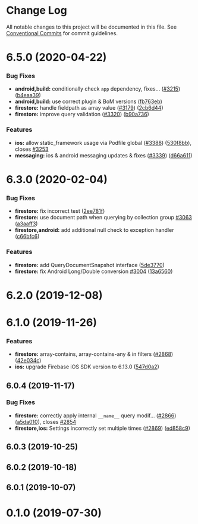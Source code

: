 # Change Log

All notable changes to this project will be documented in this file.
See [Conventional Commits](https://conventionalcommits.org) for commit guidelines.

# 6.5.0 (2020-04-22)


### Bug Fixes

* **android,build:** conditionally check `app` dependency, fixes… ([#3215](https://github.com/invertase/react-native-firebase/tree/master/packages/firestore/issues/3215)) ([b4eaa39](https://github.com/invertase/react-native-firebase/tree/master/packages/firestore/commit/b4eaa39ea8022535696d28e6eacb5c3e3ce9578f))
* **android,build:** use correct plugin & BoM versions ([fb763eb](https://github.com/invertase/react-native-firebase/tree/master/packages/firestore/commit/fb763ebde216d8c789b08bd0d77c078089776627))
* **firestore:** handle fieldpath as array value ([#3179](https://github.com/invertase/react-native-firebase/tree/master/packages/firestore/issues/3179)) ([2cb6d44](https://github.com/invertase/react-native-firebase/tree/master/packages/firestore/commit/2cb6d44b77051f3831ed52b2687ce254d407904d))
* **firestore:** improve query validation ([#3320](https://github.com/invertase/react-native-firebase/tree/master/packages/firestore/issues/3320)) ([b90a736](https://github.com/invertase/react-native-firebase/tree/master/packages/firestore/commit/b90a736fc8f9a1b25239bb68e5a62de711b673c7))


### Features

* **ios:** allow static_framework usage via Podfile global ([#3388](https://github.com/invertase/react-native-firebase/tree/master/packages/firestore/issues/3388)) ([530f8bb](https://github.com/invertase/react-native-firebase/tree/master/packages/firestore/commit/530f8bbb51f89f106854dbf1df5ec80211e2cf8b)), closes [#3253](https://github.com/invertase/react-native-firebase/tree/master/packages/firestore/issues/3253)
* **messaging:** ios & android messaging updates & fixes ([#3339](https://github.com/invertase/react-native-firebase/tree/master/packages/firestore/issues/3339)) ([d66a611](https://github.com/invertase/react-native-firebase/tree/master/packages/firestore/commit/d66a6118f82005087f53b86571990fc071402153))



# 6.3.0 (2020-02-04)


### Bug Fixes

* **firestore:** fix incorrect test ([2ee781f](https://github.com/invertase/react-native-firebase/tree/master/packages/firestore/commit/2ee781f2ba3b05d07abef46d5c080a12fae3f8ba))
* **firestore:** use document path when querying by collection group [#3063](https://github.com/invertase/react-native-firebase/tree/master/packages/firestore/issues/3063) ([a3aaff3](https://github.com/invertase/react-native-firebase/tree/master/packages/firestore/commit/a3aaff353f173a386af77c7302c7b23e55b28f2c))
* **firestore,android:** add additional null check to exception handler  ([c66bfc6](https://github.com/invertase/react-native-firebase/tree/master/packages/firestore/commit/c66bfc61db8538cc9c1b15fa8a1c46f4cdbc580b))


### Features

* **firestore:** add QueryDocumentSnapshot interface ([5de3770](https://github.com/invertase/react-native-firebase/tree/master/packages/firestore/commit/5de37708daead91b849674b12fa5da761cbaf649))
* **firestore:** fix Android Long/Double conversion [#3004](https://github.com/invertase/react-native-firebase/tree/master/packages/firestore/issues/3004) ([13a6560](https://github.com/invertase/react-native-firebase/tree/master/packages/firestore/commit/13a6560a403b353c46dff0a0a8c52fb64241f4f8))



# 6.2.0 (2019-12-08)



# 6.1.0 (2019-11-26)


### Features

* **firestore:** array-contains, array-contains-any & in filters ([#2868](https://github.com/invertase/react-native-firebase/tree/master/packages/firestore/issues/2868)) ([42e034c](https://github.com/invertase/react-native-firebase/tree/master/packages/firestore/commit/42e034c4807da54441d2baeab9f57bbf1a137a4a))
* **ios:** upgrade Firebase iOS SDK version to 6.13.0 ([547d0a2](https://github.com/invertase/react-native-firebase/tree/master/packages/firestore/commit/547d0a2d74a68808b29063f9b3aa3e1ac38551fc))



## 6.0.4 (2019-11-17)


### Bug Fixes

* **firestore:** correctly apply internal `__name__` query modif… ([#2866](https://github.com/invertase/react-native-firebase/tree/master/packages/firestore/issues/2866)) ([a5da010](https://github.com/invertase/react-native-firebase/tree/master/packages/firestore/commit/a5da0107ff570dc6327bb3ae5d7fff4143183ac9)), closes [#2854](https://github.com/invertase/react-native-firebase/tree/master/packages/firestore/issues/2854)
* **firestore,ios:** Settings incorrectly set multiple times ([#2869](https://github.com/invertase/react-native-firebase/tree/master/packages/firestore/issues/2869)) ([ed858c9](https://github.com/invertase/react-native-firebase/tree/master/packages/firestore/commit/ed858c96eee0bcfa796faf3f151116c35a4328c0))



## 6.0.3 (2019-10-25)



## 6.0.2 (2019-10-18)



## 6.0.1 (2019-10-07)



# 0.1.0 (2019-07-30)

